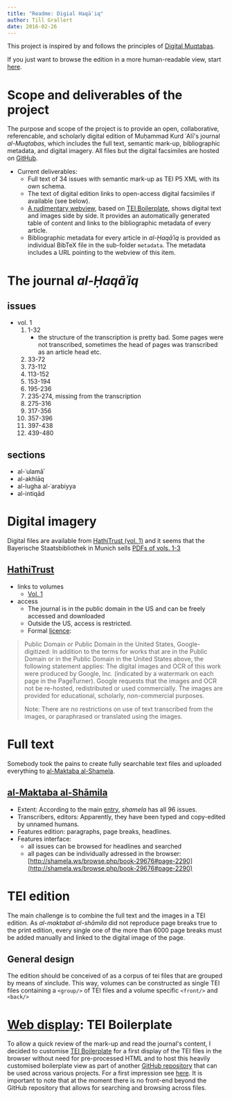 ```yaml
---
title: "Readme: Digial Haqāʾiq"
author: Till Grallert
date: 2016-02-26
---
```


This project is inspired by and follows the principles of [Digital Muqtabas](https://github.com/tillgrallert/digital-muqtabas).

If you just want to browse the edition in a more human-readable view, start [here](https://rawgit.com/tillgrallert/digital-haqaiq/master/xml/oclc_644997575-i_1.TEIP5.xml).

# Scope and deliverables of the project

The purpose and scope of the project is to provide an open, collaborative, referencable, and scholarly digital edition of Muḥammad Kurd ʿAlī's journal *al-Muqtabas*, which includes the full text, semantic mark-up, bibliographic metadata, and digital imagery. All files but the digital facsimiles are hosted on [GitHub](https://www.github.com).

- Current deliverables:
    - Full text of 34 issues with semantic mark-up as TEI P5 XML with its own schema.
    - The text of digital edition links to open-access digital facsimiles if available (see below).
    - [A rudimentary webview](https://github.com/tillgrallert/tei-boilerplate-arabic-editions), based on [TEI Boilerplate](http://dcl.slis.indiana.edu/teibp/), shows digital text and images side by side. It provides an automatically generated table of content and links to the bibliographic metadata of every article.
    - Bibliographic metadata for every article in *al-Ḥaqāʾiq* is provided as individual BibTeX file in the sub-folder `metadata`. The metadata includes a URL pointing to the webview of this item.

# The journal *al-Ḥaqāʾiq*

## issues

- vol. 1
    1. 1-32
        + the structure of the transcription is pretty bad. Some pages were not transcribed, sometimes the head of pages was transcribed as an article head etc.
    2. 33-72
    3. 73-112
    4. 113-152
    5. 153-194
    6. 195-236
    7. 235-274, missing from the transcription
    8. 275-316
    9. 317-356
    10. 357-396
    11. 397-438
    12. 439-480

## sections

- al-ʿulamāʾ
- al-akhlāq
- al-lugha al-ʿarabiyya
- al-intiqād

# Digital imagery

Digital files are available from [HathiTrust (vol. 1)](http://hdl.handle.net/2027/njp.32101036074001) and it seems that the Bayerische Staatsbibliothek in Munich sells [PDFs of vols. 1-3](https://opacplus.bsb-muenchen.de/metaopac/hitList.do?methodToCall=backToCompleteList&identifier=100_SOLR_SERVER_959229700)

## [HathiTrust](https://www.hathitrust.org/)

- links to volumes
    + [Vol. 1](http://hdl.handle.net/2027/njp.32101036074001)
- access
    + The journal is in the public domain in the US and can be freely accessed and downloaded
    + Outside the US, access is restricted.
    + Formal [licence](https://www.hathitrust.org/access_use#pd-us-google): 

> Public Domain or Public Domain in the United States, Google-digitized: In addition to the terms for works that are in the Public Domain or in the Public Domain in the United States above, the following statement applies: The digital images and OCR of this work were produced by Google, Inc. (indicated by a watermark on each page in the PageTurner). Google requests that the images and OCR not be re-hosted, redistributed or used commercially. The images are provided for educational, scholarly, non-commercial purposes.
> 
> Note: There are no restrictions on use of text transcribed from the images, or paraphrased or translated using the images.

# Full text

Somebody took the pains to create fully searchable text files and uploaded everything to [al-Maktaba al-Shamela](http://shamela.ws/index.php/book/29676).

## [al-Maktaba al-Shāmila](http://www.shamela.ws)

- Extent: According to the main [entry](http://shamela.ws/index.php/book/26523), *shamela* has all 96 issues. 
- Transcribers, editors: Apparently, they have been typed and copy-edited by unnamed humans. 
- Features edition: paragraphs, page breaks, headlines.
- Features interface:
    + all issues can be browsed for headlines and searched
    + all pages can be individually adressed in the browser: [http://shamela.ws/browse.php/book-29676#page-2290](http://shamela.ws/browse.php/book-29676#page-2290)

# TEI edition

The main challenge is to combine the full text and the images in a TEI edition. As *al-maktabat al-shāmila* did not reproduce page breaks true to the print edition, every single one of the more than 6000 page breaks must be added manually and linked to the digital image of the page.

## General design

The edition should be conceived of as a corpus of tei files that are grouped by means of xinclude. This way, volumes can be constructed as single TEI files containing a `<group/>` of TEI files and a volume specific `<front/>` and `<back/>`

# [Web display](https://rawgit.com/tillgrallert/digital-haqaiq/master/xml/oclc_644997575-i_1.TEIP5.xml): TEI Boilerplate

To allow a quick review of the mark-up and read the journal's content, I decided to customise [TEI Boilerplate](http://dcl.slis.indiana.edu/teibp/) for a first display of the TEI files in the browser without need for pre-processed HTML and to host this heavily customised boilerplate view as part of another [GitHub repository](https://www.github.com/tillgrallert/tei-boilerplate-arabic-editions) that can be used across various projects. For a first impression see [here](https://rawgit.com/tillgrallert/digital-haqaiq/master/xml/oclc_644997575-i_1.TEIP5.xml). It is important to note that at the moment there is no front-end beyond the GitHub repository that allows for searching and browsing across files.